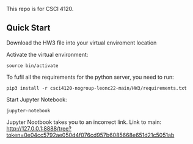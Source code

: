 This repo is for CSCI 4120.

## Quick Start

Download the HW3 file into your virtual enviroment location

Activate the virtual environment:
```
source bin/activate
```

To fufil all the requirements for the python server, you need to run:
```
pip3 install -r csci4120-nogroup-leonc22-main/HW3/requirements.txt
```

Start Jupyter Notebook:
```
jupyter-notebook
```

Jupyter Nootbook takes you to an incorrect link.
Link to main:
http://127.0.0.1:8888/tree?token=0e04cc5792ae050d4f076cd957b6085668e651d21c5051ab
